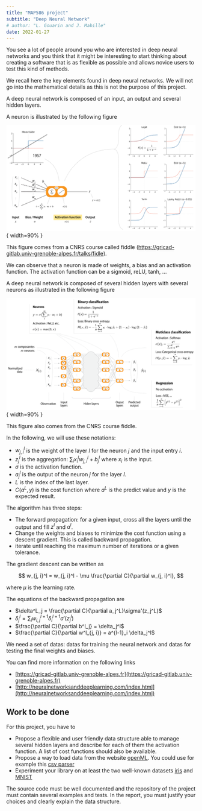 ```yaml
---
title: "MAP586 project"
subtitle: "Deep Neural Network"
# author: "L. Gouarin and J. Mabille"
date: 2022-01-27
---
```


You see a lot of people around you who are interested in deep neural networks and you think that it might be interesting to start thinking about creating a software that is as flexible as possible and allows novice users to test this kind of methods.

We recall here the key elements found in deep neural networks. We will not go into the mathematical details as this is not the purpose of this project.

A deep neural network is composed of an input, an output and several hidden layers.

A neuron is illustrated by the following figure

![How a neuron works](./figures/dnn1.png){ width=90% }

This figure comes from a CNRS course called fiddle (https://gricad-gitlab.univ-grenoble-alpes.fr/talks/fidle).

We can observe that a neuron is made of weights, a bias and an activation function. The activation function can be a sigmoid, reLU, tanh, ...

A deep neural network is composed of several hidden layers with several neurons as illustrated in the following figure

![A complete overview of a deep neural network.](./figures/dnn2.png){ width=90% }

This figure also comes from the CNRS course fiddle.

In the following, we will use these notations:

- $w^l_{j,i}$ is the weight of the layer $l$ for the neuron $j$ and the input entry $i$.
- $z^l_j$ is the aggregation: $\sum_i x_{i}^l w_{j, i}^l + b_j^l$ where $x_{i}$ is the input.
- $\sigma$ is the activation function.
- $a^l_j$ is the output of the neuron $j$ for the layer $l$.
- $L$ is the index of the last layer.
- $C(a^L, y)$ is the cost function where $a^L$ is the predict value and $y$ is the expected result.

The algorithm has three steps:

- The forward propagation: for a given input, cross all the layers until the output and fill $z^l$ and $a^l$.
- Change the weights and biases to minimize the cost function using a descent gradient. This is called backward propagation.
- iterate until reaching the maximum number of iterations or a given tolerance.

The gradient descent can be written as

$$
w_{j, i}^l = w_{j, i}^l - \mu \frac{\partial C}{\partial w_{j, i}^l},
$$

where $\mu$ is the learning rate.

The equations of the backward propagation are

- $\delta^L_j = \frac{\partial C}{\partial a_j^L}\sigma'(z_j^L)$
- $\delta^l_j = \sum_i w^{l+1}_{i, j}\delta^{l+1}_i \sigma'(z_j^l)$
- $\frac{\partial C}{\partial b^l_j} = \delta_j^l$
- $\frac{\partial C}{\partial w^l_{j, i}} = a^{l-1}_i \delta_j^l$

We need a set of datas: datas for training the neural network and datas for testing the final weights and biases.

You can find more information on the following links

- [https://gricad-gitlab.univ-grenoble-alpes.fr](https://gricad-gitlab.univ-grenoble-alpes.fr)
- [http://neuralnetworksanddeeplearning.com/index.html](http://neuralnetworksanddeeplearning.com/index.html)

## Work to be done

For this project, you have to

- Propose a flexible and user friendly data structure able to manage several hidden layers and describe for each of them the activation function. A list of cost functions should also be available.
- Propose a way to load data from the website [openML](https://www.openml.org/). You could use for example this [csv parser](https://github.com/vincentlaucsb/csv-parser)
- Experiment your library on at least the two well-known datasets [iris](https://www.openml.org/d/61) and [MNIST](https://www.openml.org/d/554)

The source code must be well documented and the repository of the project must contain several examples and tests. In the report, you must justify your choices and clearly explain the data structure.